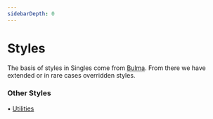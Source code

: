 ```yaml
---
sidebarDepth: 0
---
```


# Styles

The basis of styles in Singles come from [Bulma](https://bulma.io/documentation).  From there we have extended or in rare cases overridden styles.

### Other Styles

• [Utilities](/styles/utilities.md)

<Bit/>